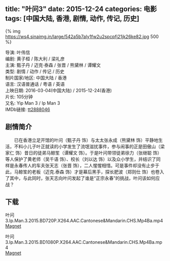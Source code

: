 title: "叶问3"
date: 2015-12-24
categories: 电影
tags: [中国大陆, 香港, 剧情, 动作, 传记, 历史]
---
{% img https://ws4.sinaimg.in/large/542a5b7aly1fw2u2spcpfj21jk26ke82.jpg 500 %}

导演: 叶伟信  
编剧: 黄子桓 / 陈大利 / 梁礼彦  
主演: 甄子丹 / 迈克·泰森 / 张晋 / 熊黛林 / 谭耀文  
类型: 剧情 / 动作 / 传记 / 历史  
制片国家/地区: 中国大陆 / 香港  
语言: 汉语普通话 / 粤语 / 英语  
上映日期: 2016-03-04(中国大陆) / 2015-12-24(香港)  
片长: 105分钟  
又名: Yip Man 3 / Ip Man 3  
IMDb链接: [tt2888046](http://www.imdb.com/title/tt2888046)

## 剧情简介
　　已在香港立足开馆的叶问（甄子丹 饰）与太太张永成（熊黛林 饰）平静地生活，不料小儿子叶正就读的小学发生了流氓滋扰事件，参与闹事的正是田傲山（梁家仁 饰）昔日的徒弟马鲸笙（谭耀文 饰）。于是叶问带领徒弟徐力（张继聪 饰）等人保护了黄老师（吴千语 饰）、校长（刘以达 饰）以及众小学生，并结识了同样是永春传人的车夫张天志（张晋 饰），二人惺惺相惜。可是事件却没有止步于此，马鲸笙的老板（迈克.泰森 饰）才是幕后黑手，探长肥波（郑则仕 饰）也卷入了其中，与此同时，张天志向叶问发起了谁是“正宗永春”的挑战，叶问该如何应战？

## 下载
叶问3.Ip.Man.3.2015.BD720P.X264.AAC.Cantonese&Mandarin.CHS.Mp4Ba.mp4  
[Magnet](magnet:?xt=urn:btih:3a0b25ecfb9625b3e790671b9766487570c11dbe&tr=http://bt.mp4ba.com:2710/announce)

叶问3.Ip.Man.3.2015.BD1080P.X264.AAC.Cantonese&Mandarin.CHS.Mp4Ba.mp4  
[Magnet](magnet:?xt=urn:btih:8d6a63fb5e1b417bdad2a3467514020fc6738d22&tr=http://bt.mp4ba.com:2710/announce)
